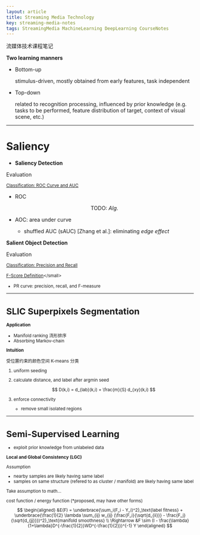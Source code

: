 ```yaml
---
layout: article
title: Streaming Media Technology
key: streaming-media-notes
tags: StreamingMedia MachineLearning DeepLearning CourseNotes
---
```


流媒体技术课程笔记

<!-- more -->

__Two learning manners__

* Bottom-up

    stimulus-driven, mostly obtained from early features, task independent
    
* Top-down

    related to recognition processing, influenced by prior knowledge (e.g.
    tasks to be performed, feature distribution of target, context of visual
    scene, etc.)

------------------------------------------------

Saliency
========

* __Saliency Detection__

Evaluation

<small>[Classification: ROC Curve and AUC](https://developers.google.cn/machine-learning/crash-course/classification/roc-and-auc)</small>

* ROC

    $$
    \text{TODO:}\ Alg.
    $$

* AOC: area under curve
    * shuffled AUC (sAUC) [Zhang et al.]: eliminating _edge effect_

__Salient Object Detection__

Evaluation

<small>[Classification: Precision and Recall](https://developers.google.cn/machine-learning/crash-course/classification/precision-and-recall)</small>

<small>[F-Score Definition](https://deepai.org/machine-learning-glossary-and-terms/f-score#:~:text=The%20F-score%20is%20a%20set-based%20measure%2C%20meaning%20that,a%20good%20overview%20of%20the%20search%20engine%E2%80%99s%20performance.)</small>

* PR curve: precision, recall, and F-measure

------------------------------------------------

SLIC Superpixels Segmentation
============================

__Application__
* Manifold ranking 流形排序
* Absorbing Markov-chain

__Intuition__

受位置约束的颜色空间 K-means 分类

1. uniform seeding
2. calculate distance, and label after argmin seed

    $$
    D(k,i) = d_{lab}(k,i) + \frac{m}{S} d_{xy}(k,i)
    $$

3. enforce connectivity
    * remove small isolated regions

------------------------------------------------

Semi-Supervised Learning
=======================

* exploit prior knowledge from unlabeled data

__Local and Global Consistency (LGC)__

Assumption

* nearby samples are likely having same label
* samples on same structure (refered to as cluster / manifold) are likely having
    same label

Take assumption to math...

cost function / energy function (*proposed, may have other forms)

$$
\begin{aligned}
&E(F) = \underbrace{\sum_i(F_i - Y_i)^2}_\text{label fitness} + \underbrace{\frac{1}{2} \lambda \sum_{ij} w_{ij} (\frac{F_i}{\sqrt{d_{ii}}} - \frac{F_j}{\sqrt{d_{jj}}})^2}_\text{manifold smoothness} \\
\Rightarrow &F \sim (I - \frac{\lambda}{1+\lambda}D^{-\frac{1}{2}}WD^{-\frac{1}{2}})^{-1} Y
\end{aligned}
$$
